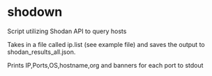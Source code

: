 # shodown
Script utilizing Shodan API to query hosts 

Takes in a file called ip.list (see example file) 
and saves the output to shodan_results_all.json. 

Prints IP,Ports,OS,hostname,org and banners for each port to stdout 

